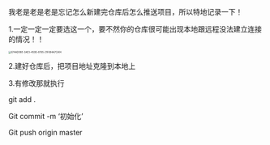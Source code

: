 我老是老是老是忘记怎么新建完仓库后怎么推送项目，所以特地记录一下！

1.一定一定一定要选这一个，要不然你的仓库很可能出现本地跟远程没法建立连接的情况！！

<img src="/var/folders/65/71xg97ds6hnc7_6xq9b987rh0000gp/T/com.yinxiang.Mac/WebKitDnD.iVTiOZ/674AD08E-3AE3-459D-8765-21F694A7CA14.png" alt="674AD08E-3AE3-459D-8765-21F694A7CA14" style="zoom: 33%;" />

2.建好仓库后，把项目地址克隆到本地上

3.有修改那就执行

git add .

Git commit -m ‘初始化’

Git push origin master